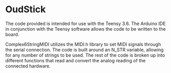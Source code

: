# OudStick
The code provided is intended for use with the Teensy 3.6. The Arduino IDE in conjunction with the Teensy software allows the code to be written to the board.

Complex6StringMIDI utilizes the MIDI.h library to set MIDI signals through the serial connection. The code is built around an N_STR variable, allowing for any number of strings to be used. The rest of the code is broken up into different functions that read and convert the analog reading of the connected hardware.
